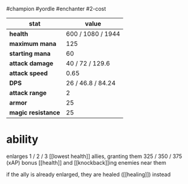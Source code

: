 #champion
#yordle
#enchanter
#2-cost

| stat | value |
|---|---|
| **health** | 600 / 1080 / 1944 |
| **maximum mana** | 125 |
| **starting mana** | 60 |
| **attack damage** | 40 / 72 / 129.6 |
| **attack speed** | 0.65 |
| **DPS** | 26 / 46.8 / 84.24 | 
| **attack range** | 2 |
| **armor** | 25 |
| **magic resistance** | 25 |

# ability
enlarges 1 / 2 / 3 [[lowest health]] allies, granting them 325 / 350 / 375 (xAP) bonus [[health]] and [[knockback]]ing enemies near them

if the ally is already enlarged, they are healed ([[healing]]) instead